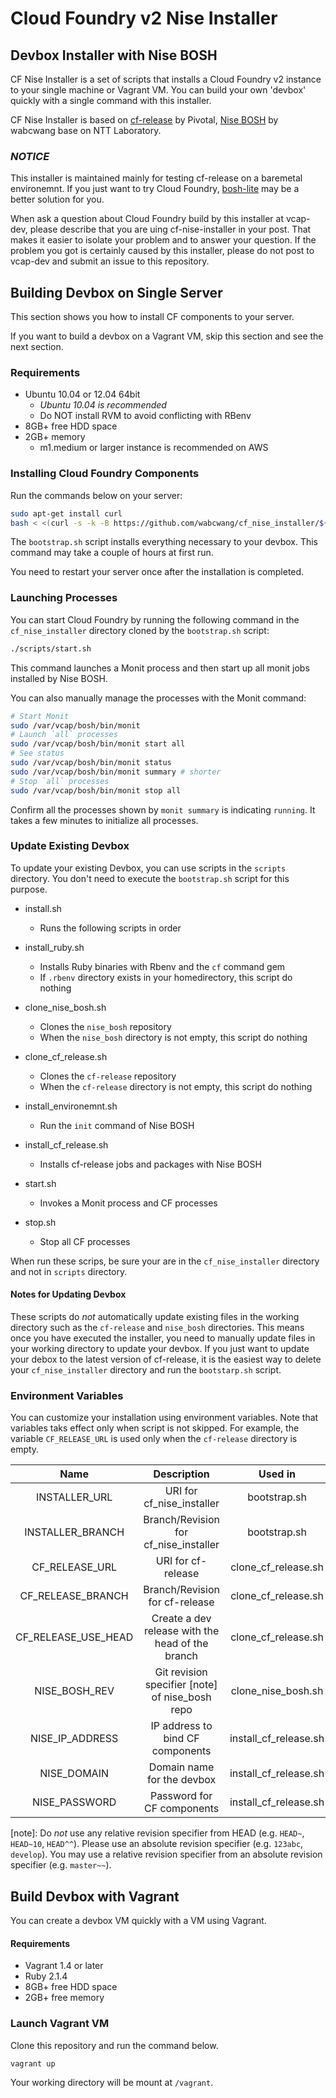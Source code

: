 # Cloud Foundry v2 Nise Installer

## Devbox Installer with Nise BOSH

CF Nise Installer is a set of scripts that installs a Cloud Foundry v2 instance to your single machine or Vagrant VM. You can build your own 'devbox' quickly with a single command with this installer.

CF Nise Installer is based on [cf-release](https://github.com/cloudfoundry/cf-release) by Pivotal, [Nise BOSH](https://github.com/wabcwang/nise_bosh) by wabcwang base on NTT Laboratory.

### *NOTICE*

This installer is maintained mainly for testing cf-release on a baremetal environemnt. If you just want to try Cloud Foundry, [bosh-lite](https://github.com/cloudfoundry/bosh-lite) may be a better solution for you.

When ask a question about Cloud Foundry build by this installer at vcap-dev, please describe that you are uing cf-nise-installer in your post. That makes it easier to isolate your problem and to answer your question. If the problem you got is certainly caused by this installer, please do not post to vcap-dev and submit an issue to this repository.


## Building Devbox on Single Server

This section shows you how to install CF components to your server.

If you want to build a devbox on a Vagrant VM, skip this section and see the next section.

### Requirements

* Ubuntu 10.04 or 12.04 64bit
   * *Ubuntu 10.04 is recommended*
   * Do NOT install RVM to avoid conflicting with RBenv
* 8GB+ free HDD space
* 2GB+ memory
   * m1.medium or larger instance is recommended on AWS

### Installing Cloud Foundry Components

Run the commands below on your server:

```sh
sudo apt-get install curl
bash < <(curl -s -k -B https://github.com/wabcwang/cf_nise_installer/${INSTALLER_BRANCH:-master}/scripts/bootstrap.sh)
```

The `bootstrap.sh` script installs everything necessary to your devbox. This command may take a couple of hours at first run.

You need to restart your server once after the installation is completed.

### Launching Processes

You can start Cloud Foundry by running the following command in the `cf_nise_installer` directory cloned by the `bootstrap.sh` script:

```sh
./scripts/start.sh
```

This command launches a Monit process and then start up all monit jobs installed by Nise BOSH.

You can also manually manage the processes with the Monit command:

```sh
# Start Monit
sudo /var/vcap/bosh/bin/monit
# Launch `all` processes
sudo /var/vcap/bosh/bin/monit start all
# See status
sudo /var/vcap/bosh/bin/monit status
sudo /var/vcap/bosh/bin/monit summary # shorter
# Stop `all` processes
sudo /var/vcap/bosh/bin/monit stop all
```

Confirm all the processes shown by `monit summary` is indicating `running`. It takes a few minutes to initialize all processes.

### Update Existing Devbox

To update your existing Devbox, you can use scripts in the `scripts` directory. You don't need to execute the `bootstrap.sh` script for this purpose.

* install.sh
  * Runs the following scripts in order
* install_ruby.sh
  * Installs Ruby binaries with Rbenv and the `cf` command gem
  * If `.rbenv` directory exists in your homedirectory, this script do nothing
* clone_nise_bosh.sh
  * Clones the `nise_bosh` repository
  * When the `nise_bosh` directory is not empty, this script do nothing
* clone_cf_release.sh
  * Clones the `cf-release` repository
  * When the `cf-release` directory is not empty, this script do nothing
* install_environemnt.sh
  * Run the `init` command of Nise BOSH
* install_cf_release.sh
  * Installs cf-release jobs and packages with Nise BOSH

* start.sh
  * Invokes a Monit process and CF processes
* stop.sh
  * Stop all CF processes

When run these scrips, be sure your are in the `cf_nise_installer` directory and not in `scripts` directory.

#### Notes for Updating Devbox

These scripts do *not* automatically update existing files in the working directory such as the `cf-release` and `nise_bosh` directories. This means once you have executed the installer, you need to manually update files in your working directory to update your devbox. If you just want to update your debox to the latest version of cf-release, it is the easiest way to delete your `cf_nise_installer` directory and run the `bootstarp.sh` script.


### Environment Variables

You can customize your installation using environment variables. Note that variables taks effect only when script is not skipped. For example, the variable `CF_RELEASE_URL` is used only when the `cf-release` directory is empty.

| Name              | Description                              | Used in                                 | Default                                           |
| :---------------: | :--------------------------------------: | :-------------------------------------: | :-----------------------------------------------: |
| INSTALLER_URL     | URI for cf_nise_installer                | bootstrap.sh                            | https://github.com/wabcwang/cf_nise_installer.git |
| INSTALLER_BRANCH  | Branch/Revision for cf_nise_installer    | bootstrap.sh                            | master                                            |
| CF_RELEASE_URL    | URI for cf-release                       | clone_cf_release.sh                     | *nil* (https://github.com/cloudfoundry/cf-release.git is set to submodule)|
| CF_RELEASE_BRANCH | Branch/Revision for cf-release           | clone_cf_release.sh                     | *nil* (certain stable revision is set to submodule) |
| CF_RELEASE_USE_HEAD | Create a dev release with the head of the branch | clone_cf_release.sh           | no (set `yes` to enable)                           |
| NISE_BOSH_REV     | Git revision specifier [note] of nise_bosh repo | clone_nise_bosh.sh               | *nil* (currently checked-out revision)             |
| NISE_IP_ADDRESS   | IP address to bind CF components         | install_cf_release.sh                   | Automatically detected using `ip` command          |
| NISE_DOMAIN       | Domain name for the devbox               | install_cf_release.sh                   | *nil* (<ip_address>.xip.io)                        |
| NISE_PASSWORD     | Password for CF components               | install_cf_release.sh                   | c1oudc0w                                           |

[note]: Do *not* use any relative revision specifier from HEAD (e.g. `HEAD~`, `HEAD~10`, `HEAD^^`). Please use an absolute revision specifier (e.g. `123abc`, `develop`). You may use a relative revision specifier from an absolute revision specifier (e.g. `master~~`).

## Build Devbox with Vagrant

You can create a devbox VM quickly with a VM using Vagrant.

#### Requirements

* Vagrant 1.4 or later
* Ruby 2.1.4
* 8GB+ free HDD space
* 2GB+ free memory

### Launch Vagrant VM

Clone this repository and run the command below.

```sh
vagrant up
```

Your working directory will be mount at `/vagrant`.
